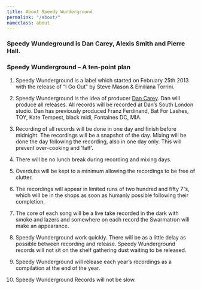 ```yaml
---
title: About Speedy Wunderground
permalink: "/about/"
nameclass: about
---
```


### Speedy Wundeground is Dan Carey, Alexis Smith and Pierre Hall.


### Speedy Wunderground – A ten-point plan

1. Speedy Wunderground is a label which started on February 25th 2013 with the release of “I Go Out” by Steve Mason & Emiliana Torrini.

2.  Speedy Wunderground is the idea of producer <a href="{{site.baseurl}}/about-dan-carey/" class="btn-reverse">Dan Carey</a>. Dan will produce all releases. All records will be recorded at Dan’s South London studio. Dan has previously produced Franz Ferdinand, Bat For Lashes, TOY, Kate Tempest, black midi, Fontaines DC, MIA.

3. Recording of all records will be done in one day and finish before midnight. The recordings will be a snapshot of the day. Mixing will be done the day following the recording, also in one day only. This will prevent over-cooking and ‘faff’.

4. There will be no lunch break during recording and mixing days.

5. Overdubs will be kept to a minimum allowing the recordings to be free of clutter.

6. The recordings will appear in limited runs of two hundred and fifty 7”s, which will be in the shops as soon as humanly possible following their completion.

7. The core of each song will be a live take recorded in the dark with smoke and lazers and somewhere on each record the Swarmatron will make an appearance.

8. Speedy Wunderground work quickly. There will be as a little delay as possible between recording and release. Speedy Wunderground records will not sit on the shelf gathering dust waiting to be released.

9. Speedy Wunderground will release each year’s recordings as a compilation at the end of the year.

10. Speedy Wunderground Records will not be slow.
